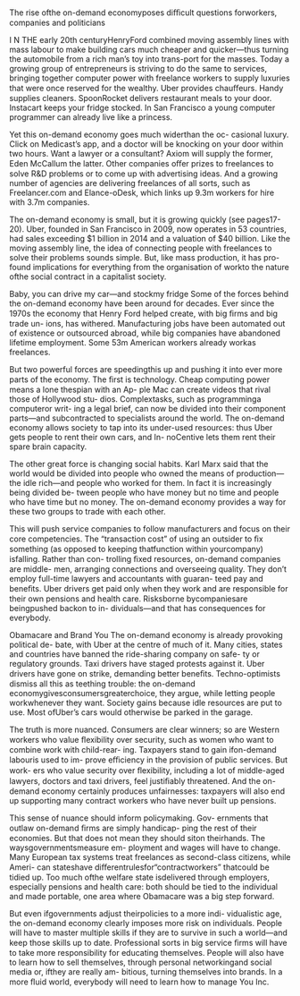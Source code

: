 The rise ofthe on-demand economyposes diﬃcult questions forworkers, companies and politicians

I N THE  early 20th  centuryHenryFord combined moving assembly lines with  mass labour to  make  building cars
much  cheaper and  quicker—thus turning the  automobile from a rich man’s toy into trans-port for the  masses.  Today a growing group of entrepreneurs is striving to do the same to services, bringing together computer power with freelance workers to supply luxuries that were once reserved for the wealthy. Uber provides chauﬀeurs. Handy supplies cleaners. SpoonRocket delivers restaurant meals to your door. Instacart keeps your fridge stocked. In San Francisco a young computer programmer can already live like a princess. 

Yet this on-demand economy goes much widerthan the oc- casional luxury. Click on Medicast’s app, and a doctor will be knocking on your door within two hours. Want a lawyer or a consultant? Axiom will supply the former, Eden McCallum the latter. Other companies oﬀer prizes to freelances to solve R&D problems or to come up with advertising ideas. And a growing number of agencies are delivering freelances of all sorts, such as Freelancer.com and Elance-oDesk, which links up 9.3m workers for hire with 3.7m companies.

The on-demand economy is small, but it is growing quickly
(see pages17-20). Uber, founded in San Francisco in 2009, now
operates in 53 countries, had sales exceeding $1 billion in 2014
and a valuation of $40 billion. Like the moving assembly line,
the idea of connecting people with freelances to solve their
problems sounds simple. But, like mass production, it has pro-
found implications for everything from the organisation of
workto the nature ofthe social contract in a capitalist society. 

Baby, you can drive my car—and stockmy fridge
Some  of the  forces behind  the  on-demand  economy have
been around for decades. Ever since the 1970s the economy
that Henry Ford helped create, with big ﬁrms and big trade un-
ions, has withered. Manufacturing jobs have been automated
out of existence or outsourced abroad, while big companies
have abandoned lifetime employment. Some 53m American
workers already workas freelances. 

But two powerful forces are speedingthis up and pushing it
into ever more parts of the economy. The ﬁrst is technology.
Cheap computing power means a lone thespian with an Ap-
ple Mac can create videos that rival those of Hollywood stu-
dios. Complextasks, such as programminga computeror writ-
ing a legal brief, can now be divided into their component
parts—and subcontracted to specialists around the world. The
on-demand economy allows society to tap into its under-used
resources: thus Uber gets people to rent their own cars, and In-
noCentive lets them rent their spare brain capacity. 

The other great force is changing social habits. Karl Marx
said that the world would be divided into people who owned
the  means of production—the  idle  rich—and  people  who
worked for them. In fact it is increasingly being divided be-
tween people who have money but no time and people who
have time but no money. The on-demand economy provides a
way for these two groups to trade with each other.

This will push service companies to follow manufacturers
and focus on their core competencies. The “transaction cost”
of using an outsider to ﬁx something (as opposed to keeping
thatfunction within yourcompany) isfalling. Rather than con-
trolling ﬁxed resources, on-demand companies are middle-
men,  arranging connections and  overseeing quality.  They
don’t employ full-time lawyers and accountants with guaran-
teed pay and beneﬁts. Uber drivers get paid only when they
work and are responsible for their own pensions and health
care. Risksborne bycompaniesare beingpushed backon to in-
dividuals—and that has consequences for everybody.

Obamacare and Brand You
The on-demand economy is already provoking political de-
bate, with Uber at the centre of much of it. Many cities, states
and countries have banned the ride-sharing company on safe-
ty or regulatory grounds. Taxi drivers have staged protests
against it. Uber drivers have gone on strike, demanding better
beneﬁts. Techno-optimists dismiss all this as teething trouble:
the on-demand economygivesconsumersgreaterchoice, they
argue, while letting people workwhenever they want. Society
gains because idle resources are put to use. Most ofUber’s cars
would otherwise be parked in the garage. 

The truth is more nuanced. Consumers are clear winners;
so are Western workers who value ﬂexibility over security,
such as women who want to combine work with child-rear-
ing. Taxpayers stand to gain ifon-demand labouris used to im-
prove eﬃciency in the provision of public services. But work-
ers who  value  security over ﬂexibility,  including a  lot  of
middle-aged lawyers, doctors and taxi drivers, feel justiﬁably
threatened. And the on-demand economy certainly produces
unfairnesses: taxpayers will also end up supporting many
contract workers who have never built up pensions.

This sense of nuance should inform policymaking. Gov-
ernments that outlaw on-demand ﬁrms are simply handicap-
ping the rest of their economies. But that does not mean they
should siton theirhands. The waysgovernmentsmeasure em-
ployment and wages will have to change. Many European tax
systems treat freelances as second-class citizens, while Ameri-
can stateshave diﬀerentrulesfor“contractworkers” thatcould
be tidied up. Too much ofthe welfare state isdelivered through
employers, especially pensions and health care: both should
be tied to the individual and made portable, one area where
Obamacare was a big step forward. 

But even ifgovernments adjust theirpolicies to a more indi-
vidualistic age,  the  on-demand  economy clearly imposes
more risk on individuals. People will have to master multiple
skills if they are to survive in such a world—and keep those
skills up to date. Professional sorts in big service ﬁrms will
have to take more responsibility for educating themselves.
People will also have to learn how to sell themselves, through
personal networkingand social media or, ifthey are really am-
bitious, turning themselves into brands. In a more ﬂuid world,
everybody will need to learn how to manage You Inc. 